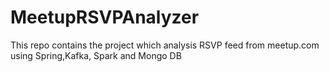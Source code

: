 # MeetupRSVPAnalyzer
This repo contains the project which analysis RSVP feed from meetup.com using Spring,Kafka, Spark and Mongo DB
